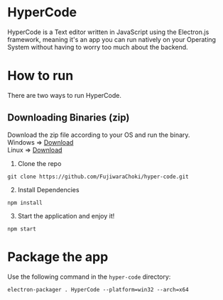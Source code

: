 # HyperCode

HyperCode is a Text editor written in JavaScript using the Electron.js framework,
meaning it's an app you can run natively on your Operating System without having to worry
too much about the backend.

# How to run

There are two ways to run HyperCode.

## Downloading Binaries (zip)

Download the zip file according to your OS and run the binary.<br />
Windows => <a href="https://github.com/FujiwaraChoki/hyper-code/releases/download/Windows/HyperCode-win32-x64.zip">Download</a>
<br />
Linux => <a href="https://github.com/FujiwaraChoki/hyper-code/releases/download/Linux/HyperCode-linux-x64.zip">Download</a>

1. Clone the repo

```
git clone https://github.com/FujiwaraChoki/hyper-code.git
```

2. Install Dependencies

```
npm install
```

3. Start the application and enjoy it!

```
npm start
```

# Package the app

Use the following command in the `hyper-code` directory:

```
electron-packager . HyperCode --platform=win32 --arch=x64
```
